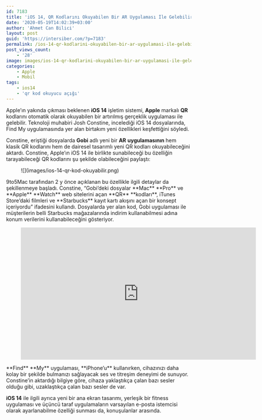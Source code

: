 ```yaml
---
id: 7183
title: 'iOS 14, QR Kodlarını Okuyabilen Bir AR Uygulaması İle Gelebilir'
date: '2020-05-19T14:02:39+03:00'
author: 'Ahmet Can Bilici'
layout: post
guid: 'https://intersiber.com/?p=7183'
permalink: /ios-14-qr-kodlarini-okuyabilen-bir-ar-uygulamasi-ile-gelebilir/
post_views_count:
    - '28'
image: images/ios-14-qr-kodlarini-okuyabilen-bir-ar-uygulamasi-ile-gelebilir.jpeg
categories:
    - Apple
    - Mobil
tags:
    - ios14
    - 'qr kod okuyucu açığı'
---
```


Apple’ın yakında çıkması beklenen **iOS 14** işletim sistemi, **Apple** markalı **QR** kodlarını otomatik olarak okuyabilen bir artırılmış gerçeklik uygulaması ile gelebilir. Teknoloji muhabiri Josh Constine, incelediği iOS 14 dosyalarında, Find My uygulamasında yer alan birtakım yeni özellikleri keşfettiğini söyledi.

Constine, eriştiği dosyalarda **Gobi** adlı yeni bir **AR** **uygulamasının** hem klasik QR kodlarını hem de dairesel tasarımlı yeni QR kodları okuyabileceğini aktardı. Constine, Apple’ın iOS 14 ile birlikte sunabileceği bu özelliğin tarayabileceği QR kodlarını şu şekilde olabileceğini paylaştı:

<figure class="wp-block-image size-large">![](images/ios-14-qr-kod-okuyabilir.png)</figure>9to5Mac tarafından 2 y önce açıklanan bu özellikle ilgili detaylar da şekillenmeye başladı. Constine, “Gobi’deki dosyalar **Mac** **Pro** ve **Apple** **Watch** web sitelerini açan **QR** **kodları**, iTunes Store’daki filmleri ve **Starbucks** kayıt kartı akışını açan bir konsept içeriyordu” ifadesini kullandı. Dosyalarda yer alan kod, Gobi uygulaması ile müşterilerin belli Starbucks mağazalarında indirim kullanabilmesi adına konum verilerini kullanabileceğini gösteriyor.

<figure class="wp-block-embed-youtube wp-block-embed is-type-video is-provider-youtube wp-embed-aspect-4-3 wp-has-aspect-ratio"><div class="wp-block-embed__wrapper"><span class="embed-youtube" style="text-align:center; display: block;"><iframe allowfullscreen="true" class="youtube-player" height="360" src="https://www.youtube.com/embed/oWkjGh8P-dQ?version=3&rel=1&fs=1&autohide=2&showsearch=0&showinfo=1&iv_load_policy=1&wmode=transparent" style="border:0;" width="640"></iframe></span></div></figure>**Find** **My** uygulaması, **iPhone’u** kullanırken, cihazınızı daha kolay bir şekilde bulmanızı sağlayacak ses ve titreşim deneyimi de sunuyor. Constine’in aktardığı bilgiye göre, cihaza yaklaştıkça çalan bazı sesler olduğu gibi, uzaklaştıkça çalan bazı sesler de var.

**iOS 14** ile ilgili ayrıca yeni bir ana ekran tasarımı, yerleşik bir fitness uygulaması ve üçüncü taraf uygulamaların varsayılan e-posta istemcisi olarak ayarlanabilme özelliği sunması da, konuşulanlar arasında.